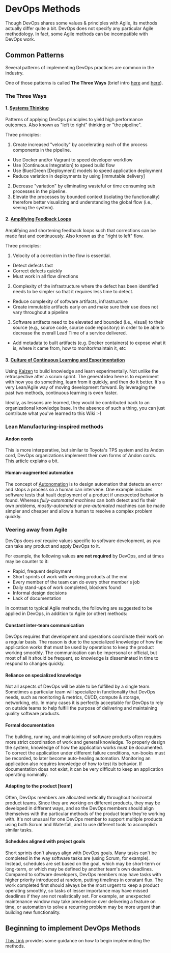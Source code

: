 # DevOps Methods

Though DevOps shares some values & principles with Agile, its methods actually differ quite a bit. DevOps does not specify any particular Agile methodology. In fact, some Agile methods can be incompatible with DevOps work.

## Common Patterns

Several patterns of implementing DevOps practices are common in the industry.

One of those patterns is called **The Three Ways** (brief intro [here][6] and [here][9]).

### The Three Ways

#### 1. [Systems Thinking][2]

Patterns of applying DevOps principles to yield high performance outcomes. Also known as "left to right" thinking or "the pipeline".

Three principles:
1. Create increased "velocity" by accelerating each of the process components in the pipeline.
  - Use Docker and/or Vagrant to speed developer workflow
  - Use [Continuous Integration] to speed build flow
  - Use Blue/Green [Deployment] models to speed application deployment
  - Reduce variation in deployments by using [immutable delivery]
2. Decrease "variation" by eliminating wasteful or time consuming sub processes in the pipeline.
3. Elevate the processes by bounded context (isolating the functionality) therefore better visualizing and understanding the global flow (i.e., seeing the system).

#### 2. [Amplifying Feedback Loops][3]

Amplifying and shortening feedback loops such that corrections can be made fast and continuously. Also known as the "right to left" flow.

Three principles:
1. Velocity of a correction in the flow is essential.
  - Detect defects fast
  - Correct defects quickly
  - Must work in all flow directions
2. Complexity of the infrastructure where the defect has been identified needs to be simpler so that it requires less time to detect.
  - Reduce complexity of software artifacts, infrastructure
  - Create immutable artifacts early on and make sure their use does not vary throughout a pipeline
3. Software artifacts need to be elevated and bounded (i.e., visual) to their source (e.g., source code, source code repository) in order to be able to decrease the overall Lead Time of a service delivered.
  - Add metadata to built artifacts (e.g. Docker containers) to expose what it is, where it came from, how to monitor/maintain it, etc

#### 3. [Culture of Continuous Learning and Experimentation][4]

Using [Kaizen][5] to build knowledge and learn experimentally. Not unlike the retrospective after a scrum sprint. The general idea here is to experiment with how you do something, learn from it quickly, and then do it better. It's a very Lean/Agile way of moving development forward. By leveraging the past two methods, continuous learning is even faster.

Ideally, as lessons are learned, they would be contributed back to an organizational knowledge base. In the absence of such a thing, you can just contribute what you've learned to this Wiki :-)


### Lean Manufacturing-inspired methods

#### Andon cords
This is more interperative, but similar to Toyota's TPS system and its Andon cord, DevOps organizations implement their own forms of Andon cords. [This article](https://itrevolution.com/kata/) explains a bit.

#### Human-augmented automation
The concept of [Autonomation][8] is to design automation that detects an error and stops a process so a human can intervene. One example includes software tests that hault deployment of a product if unexpected behavior is found. Whereas *fully-automated machines* can both detect and fix their own problems, *mostly-automated* or *pre-automated* machines can be made simpler and cheaper and allow a human to resolve a complex problem quickly.


### Veering away from Agile
DevOps does *not* require values specific to software development, as you can take any product and apply DevOps to it.

For example, the following values **are not required** by DevOps, and at times may be counter to it:

 * Rapid, frequent deployment
 * Short sprints of work with working products at the end
 * Every member of the team can do every other member's job
 * Daily stand-ups of work completed, blockers found
 * Informal design decisions
 * Lack of documentation

In contrast to typical Agile methods, the following are suggested to be applied in DevOps, in addition to Agile (or other) methods:

#### Constant inter-team communication
DevOps requires that development and operations coordinate their work on a regular basis. The reason is due to the specialized knowledge of how the application works that must be used by operations to keep the product working smoothly. The communication can be impersonal or official, but most of all it should be frequent, so knowledge is disseminated in time to respond to changes quickly.

#### Reliance on specialized knowledge
Not all aspects of DevOps will be able to be fulfilled by a single team. Sometimes a particular team will specialize in functionality that DevOps needs, such as monitoring & metrics, CI/CD, compute & storage, networking, etc. In many cases it is perfectly acceptable for DevOps to rely on outside teams to help fulfill the purpose of delivering and maintaining quality software products.

#### Formal documentation
The building, running, and maintaining of software products often requires more strict coordination of work and general knowledge. To properly design the system, knowledge of how the application works must be documented. To correct the application under different failure conditions, run-books must be recorded, to later become auto-healing automation. Monitoring an application also requires knowledge of how to test its behavior. If documentation does not exist, it can be very difficult to keep an application operating nominally.

#### Adapting to the product [team]
Often, DevOps members are allocated vertically throughout horizontal product teams. Since they are working on different products, they may be developed in different ways, and so the DevOps members should align themselves with the particular methods of the product team they're working with. It's not unusual for one DevOps member to support multiple products using both Scrum and Waterfall, and to use different tools to accomplish similar tasks.

#### Schedules aligned with project goals
Short sprints don't always align with DevOps goals. Many tasks can't be completed in the way software tasks are (using Scrum, for example). Instead, schedules are set based on the goal, which may be short-term or long-term, or which may be defined by another team's own deadlines. Compared to software developers, DevOps members may have tasks with higher priority introduced at random, putting timelines in constant flux. The work completed first should always be the most urgent to keep a product operating smoothly, so tasks of lesser importance may have missed deadlines if they are not realistically set. For example, an unexpected maintenance window may take precedence over delivering a feature on time, or automation to solve a recurring problem may be more urgent than building new functionality.



## Beginning to implement DevOps Methods
[This Link][7] provides some guidance on how to begin implementing the methods.

[1]: https://www.bmc.com/blogs/devops-vs-agile-whats-the-difference-and-how-are-they-related/
[2]: https://blog.docker.com/2015/05/docker-three-ways-devops/
[3]: https://blog.docker.com/2015/06/docker-three-ways-devops-2/
[4]: https://blog.docker.com/2015/07/docker-three-ways-devops-3/
[5]: https://en.wikipedia.org/wiki/Kaizen
[6]: https://caylent.com/devops-handbook-part-1-the-three-ways-cont/
[7]: https://caylent.com/devops-handbook-part-2-devops-methodology/
[8]: https://en.wikipedia.org/wiki/Autonomation
[9]: https://caylent.com/devops-handbook-part-1-the-three-ways-2/

